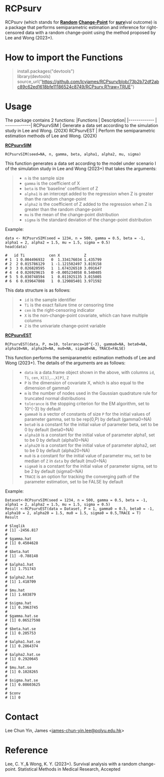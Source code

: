 # RCPsurv

RCPsurv (which stands for <ins>**Random**</ins> <ins>**Change-Point**</ins> for <ins>**surv**</ins>ival outcome) is a package that performs semiparametric estimation and inference for right-censored data with a random change-point using the method proposed by Lee and Wong (2023+).

# How to import the Functions #
> install.packages("devtools")<br />
> library(devtools) <br /> 
> source_url("https://github.com/lcyjames/RCPsurv/blob/73b2b72df2abc89c62ed1618bfe11186524c8749/RCPsurv.R?raw=TRUE")



# Usage #
The package contains 2 functions:
|Functions  | Description|
|------------- | -------------|
RCPsurvSIM  | Generate a data set according to the simulation study in Lee and Wong. (202X)
RCPsurvEST  | Perform the semiparametric estimation methods of Lee and Wong. (202X)

<ins>**RCPsurvSIM**</ins>

```
RCPsurvSIM(seed=NA, n, gamma, beta, alpha1, alpha2, mu, sigma)
```
This function generates a data set according to the model under scenario I of the simulation study in Lee and Wong (2023+) that takes the arguments:
>- `n` is the sample size
>- `gamma` is the coefficient of X
>- `beta` is the 'baseline' coefficient of Z
>- `alpha1` is an intercept added to the regression when Z is greater than the random change-point
>- `alpha2` is the coefficient of Z added to the regression when Z is greater than the random change-point
>- `mu` is the mean of the change-point distribution
>- `sigma` is the standard deviation of the change-point distribution

Example:
```
data <- RCPsurvSIM(seed = 1234, n = 500, gamma = 0.5, beta = -1, alpha1 = 2, alpha2 = 1.5, mu = 1.5, sigma = 0.5)
head(data)

#   id Ti           cen X           Z
# 1  1 0.004496932   0  1.334176034 1.435799
# 2  2 0.015786129   1 -1.121502497 3.819158
# 3  3 0.026820595   1  1.674326510 3.091647
# 4  4 0.026929615   0 -0.005234058 0.540405
# 5  5 0.030748594   1  0.011925135 3.015005
# 6  6 0.039647808   1  0.129085401 3.971592
```

This data structure is as follows:
>- `id` is the sample identifier
>- `Ti` is the exact failure time or censoring time
>- `cen` is the right-censoring indicator
>- `X` is the non-change-point covariate, which can have multiple columns
>- `Z` is the univariate change-point variable

<ins>**RCPsurvEST**</ins>

```
RCPsurvEST(data, P, m=10, tolerance=10^{-3}, gamma0=NA, beta0=NA, alpha10=NA, alpha20=NA, mu0=NA, sigma0=NA, TRACE=FALSE)
```
This function performs the semiparametric estimation methods of Lee and Wong (2023+). The details of the arguments are as follows:
>- `data` is a data.frame object shown in the above, with columns `id`, `Ti`, `cen`, `X[1]`,...,`X[P]`, `Z`
>- `P` is the dimension of covariate X, which is also equal to the dimension of gamma0
>- `m` is the number of nodes used in the Gaussian quadrature rule for truncated normal distributions
>- `tolerance` is the stopping criterion for the EM algorithm, set to 10^{-3} by default
>- `gamma0` is a vector of constants of size `P` for the initial values of parameter gamma, set to be rep(0,P) by default (gamma0=NA)
>- `beta0` is a constant for the initial value of parameter beta, set to be 0 by default (beta0=NA)
>- `alpha10` is a constant for the initial value of parameter alpha1, set to be 0 by default (alpha10=NA)
>- `alpha20` is a constant for the initial value of parameter alpha2, set to be 0 by default (alpha20=NA)
>- `mu0` is a constant for the initial value of parameter mu, set to be median of `Z` in `data` by default (mu0=NA)
>- `sigma0` is a constant for the initial value of parameter sigma, set to be 2 by default (sigma0=NA)
>- `TRACE` is an option for tracking the converging path of the parameter estimation, set to be FALSE by default

Example:
```
Dataset<-RCPsurvSIM(seed = 1234, n = 500, gamma = 0.5, beta = -1, alpha1 = 2, alpha2 = 1.5, mu = 1.5, sigma = 0.5)
Result <-RCPsurvEST(data = Dataset, P = 1, gamma0 = 0.5, beta0 = -1, alpha10 = 2, alpha20 = 1.5, mu0 = 1.5, sigma0 = 0.5,TRACE = T)
Result

# $loglik
# [1] -2456.817
# 
# $gamma.hat
# [1] 0.4504628
# 
# $beta.hat
# [1] -0.788148
# 
# $alpha1.hat
# [1] 1.751743
# 
# $alpha2.hat
# [1] 1.418709
# 
# $mu.hat
# [1] 1.603879
# 
# $sigma.hat
# [1] 0.3963745
# 
# $gamma.hat.se
# [1] 0.06527598
# 
# $beta.hat.se
# [1] 0.205753
# 
# $alpha1.hat.se
# [1] 0.2864374
# 
# $alpha2.hat.se
# [1] 0.2920645
# 
# $mu.hat.se
# [1] 0.1028265
# 
# $sigma.hat.se
# [1] 0.08603625
# 
# $conv
# [1] 0
```

# Contact #
Lee Chun Yin, James <<james-chun-yin.lee@polyu.edu.hk>>

# Reference #
Lee, C. Y.,& Wong, K. Y. (2023+). Survival analysis with a random change-point. Statistical Methods in Medical Research, Accepted
